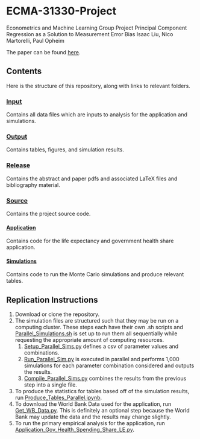 # ECMA-31330-Project

Econometrics and Machine Learning Group Project
Principal Component Regression as a Solution to Measurement Error Bias
Isaac Liu, Nico Martorelli, Paul Opheim

The paper can be found [here](Release/PCR_and_Measurement_Error.pdf).

## Contents

Here is the structure of this repository, along with links to relevant folders.

### [Input](Input)

Contains all data files which are inputs to analysis for the application and simulations.

### [Output](Output)

Contains tables, figures, and simulation results.

### [Release](Release)

Contains the abstract and paper pdfs and associated LaTeX files and bibliography material.

### [Source](Source)

Contains the project source code.

#### [Application](Source/Application)

Contains code for the life expectancy and government health share application.

#### [Simulations](Source/Simulations)

Contains code to run the Monte Carlo simulations and produce relevant tables.

## Replication Instructions

1. Download or clone the repository.
2. The simulation files are structured such that they may be run on a computing cluster. These steps each have their own .sh scripts and [Parallel_Simulations.sh](Source/Simulations/Parallel_Simulations.sh) is set up to run them all sequentially while requesting the appropriate amount of computing resources.
   1. [Setup_Parallel_Sims.py](Source/Simulations/Setup_Parallel_Sims.py) defines a csv of parameter values and combinations.
   2. [Run_Parallel_Sim.py](Source/Simulations/Run_Parallel_Sim.py) is executed in parallel and performs 1,000 simulations for each parameter combination considered and outputs the results.
   3. [Compile_Parallel_Sims.py](Source/Simulations/Compile_Parallel_Sims.py) combines the results from the previous step into a single file.
3. To produce the statistics for tables based off of the simulation results, run [Produce_Tables_Parallel.ipynb](Source/Simulations/Produce_Tables_Parallel.ipynb).
4. To download the World Bank Data used for the application, run [Get_WB_Data.py](Source/Application/Get_WB_Data.py). This is definitely an optional step because the World Bank may update the data and the results may change slightly.
5. To run the primary empirical analysis for the application, run [Application_Gov_Health_Spending_Share_LE.py](Source/Application/Application_Gov_Health_Spending_Share_LE.py).
